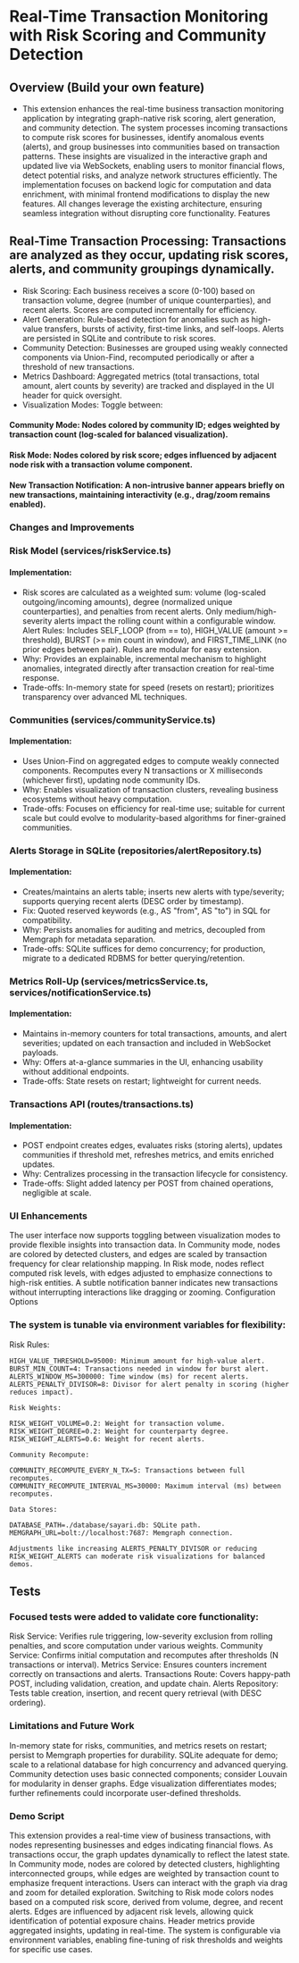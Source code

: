 # Real-Time Transaction Monitoring with Risk Scoring and Community Detection

## Overview (Build your own feature)

- This extension enhances the real-time business transaction monitoring application by integrating graph-native risk scoring, alert generation, and community detection. The system processes incoming transactions to compute risk scores for businesses, identify anomalous events (alerts), and group businesses into communities based on transaction patterns. These insights are visualized in the interactive graph and updated live via WebSockets, enabling users to monitor financial flows, detect potential risks, and analyze network structures efficiently.
  The implementation focuses on backend logic for computation and data enrichment, with minimal frontend modifications to display the new features. All changes leverage the existing architecture, ensuring seamless integration without disrupting core functionality.
  Features

## Real-Time Transaction Processing: Transactions are analyzed as they occur, updating risk scores, alerts, and community groupings dynamically.

- Risk Scoring: Each business receives a score (0-100) based on transaction volume, degree (number of unique counterparties), and recent alerts. Scores are computed incrementally for efficiency.
- Alert Generation: Rule-based detection for anomalies such as high-value transfers, bursts of activity, first-time links, and self-loops. Alerts are persisted in SQLite and contribute to risk scores.
- Community Detection: Businesses are grouped using weakly connected components via Union-Find, recomputed periodically or after a threshold of new transactions.
- Metrics Dashboard: Aggregated metrics (total transactions, total amount, alert counts by severity) are tracked and displayed in the UI header for quick oversight.
- Visualization Modes: Toggle between:

#### Community Mode: Nodes colored by community ID; edges weighted by transaction count (log-scaled for balanced visualization).

#### Risk Mode: Nodes colored by risk score; edges influenced by adjacent node risk with a transaction volume component.

#### New Transaction Notification: A non-intrusive banner appears briefly on new transactions, maintaining interactivity (e.g., drag/zoom remains enabled).

### Changes and Improvements

### Risk Model (services/riskService.ts)

#### Implementation:

- Risk scores are calculated as a weighted sum: volume (log-scaled outgoing/incoming amounts), degree (normalized unique counterparties), and penalties from recent alerts. Only medium/high-severity alerts impact the rolling count within a configurable window.
  Alert Rules: Includes SELF_LOOP (from == to), HIGH_VALUE (amount >= threshold), BURST (>= min count in window), and FIRST_TIME_LINK (no prior edges between pair). Rules are modular for easy extension.
- Why: Provides an explainable, incremental mechanism to highlight anomalies, integrated directly after transaction creation for real-time response.
- Trade-offs: In-memory state for speed (resets on restart); prioritizes transparency over advanced ML techniques.

### Communities (services/communityService.ts)

#### Implementation:

- Uses Union-Find on aggregated edges to compute weakly connected components. Recomputes every N transactions or X milliseconds (whichever first), updating node community IDs.
- Why: Enables visualization of transaction clusters, revealing business ecosystems without heavy computation.
- Trade-offs: Focuses on efficiency for real-time use; suitable for current scale but could evolve to modularity-based algorithms for finer-grained communities.

### Alerts Storage in SQLite (repositories/alertRepository.ts)

#### Implementation:

- Creates/maintains an alerts table; inserts new alerts with type/severity; supports querying recent alerts (DESC order by timestamp).
- Fix: Quoted reserved keywords (e.g., AS "from", AS "to") in SQL for compatibility.
- Why: Persists anomalies for auditing and metrics, decoupled from Memgraph for metadata separation.
- Trade-offs: SQLite suffices for demo concurrency; for production, migrate to a dedicated RDBMS for better querying/retention.

### Metrics Roll-Up (services/metricsService.ts, services/notificationService.ts)

#### Implementation:

- Maintains in-memory counters for total transactions, amounts, and alert severities; updated on each transaction and included in WebSocket payloads.
- Why: Offers at-a-glance summaries in the UI, enhancing usability without additional endpoints.
- Trade-offs: State resets on restart; lightweight for current needs.

### Transactions API (routes/transactions.ts)

#### Implementation:

- POST endpoint creates edges, evaluates risks (storing alerts), updates communities if threshold met, refreshes metrics, and emits enriched updates.
- Why: Centralizes processing in the transaction lifecycle for consistency.
- Trade-offs: Slight added latency per POST from chained operations, negligible at scale.

### UI Enhancements

The user interface now supports toggling between visualization modes to provide flexible insights into transaction data. In Community mode, nodes are colored by detected clusters, and edges are scaled by transaction frequency for clear relationship mapping. In Risk mode, nodes reflect computed risk levels, with edges adjusted to emphasize connections to high-risk entities. A subtle notification banner indicates new transactions without interrupting interactions like dragging or zooming.
Configuration Options

### The system is tunable via environment variables for flexibility:

Risk Rules:

```
HIGH_VALUE_THRESHOLD=95000: Minimum amount for high-value alert.
BURST_MIN_COUNT=4: Transactions needed in window for burst alert.
ALERTS_WINDOW_MS=300000: Time window (ms) for recent alerts.
ALERTS_PENALTY_DIVISOR=8: Divisor for alert penalty in scoring (higher reduces impact).

Risk Weights:

RISK_WEIGHT_VOLUME=0.2: Weight for transaction volume.
RISK_WEIGHT_DEGREE=0.2: Weight for counterparty degree.
RISK_WEIGHT_ALERTS=0.6: Weight for recent alerts.

Community Recompute:

COMMUNITY_RECOMPUTE_EVERY_N_TX=5: Transactions between full recomputes.
COMMUNITY_RECOMPUTE_INTERVAL_MS=30000: Maximum interval (ms) between recomputes.

Data Stores:

DATABASE_PATH=./database/sayari.db: SQLite path.
MEMGRAPH_URL=bolt://localhost:7687: Memgraph connection.

Adjustments like increasing ALERTS_PENALTY_DIVISOR or reducing RISK_WEIGHT_ALERTS can moderate risk visualizations for balanced demos.
```

## Tests

### Focused tests were added to validate core functionality:

Risk Service: Verifies rule triggering, low-severity exclusion from rolling penalties, and score computation under various weights.
Community Service: Confirms initial computation and recomputes after thresholds (N transactions or interval).
Metrics Service: Ensures counters increment correctly on transactions and alerts.
Transactions Route: Covers happy-path POST, including validation, creation, and update chain.
Alerts Repository: Tests table creation, insertion, and recent query retrieval (with DESC ordering).

### Limitations and Future Work

In-memory state for risks, communities, and metrics resets on restart; persist to Memgraph properties for durability.
SQLite adequate for demo; scale to a relational database for high concurrency and advanced querying.
Community detection uses basic connected components; consider Louvain for modularity in denser graphs.
Edge visualization differentiates modes; further refinements could incorporate user-defined thresholds.

### Demo Script

This extension provides a real-time view of business transactions, with nodes representing businesses and edges indicating financial flows. As transactions occur, the graph updates dynamically to reflect the latest state.
In Community mode, nodes are colored by detected clusters, highlighting interconnected groups, while edges are weighted by transaction count to emphasize frequent interactions. Users can interact with the graph via drag and zoom for detailed exploration.
Switching to Risk mode colors nodes based on a computed risk score, derived from volume, degree, and recent alerts. Edges are influenced by adjacent risk levels, allowing quick identification of potential exposure chains. Header metrics provide aggregated insights, updating in real-time.
The system is configurable via environment variables, enabling fine-tuning of risk thresholds and weights for specific use cases.
